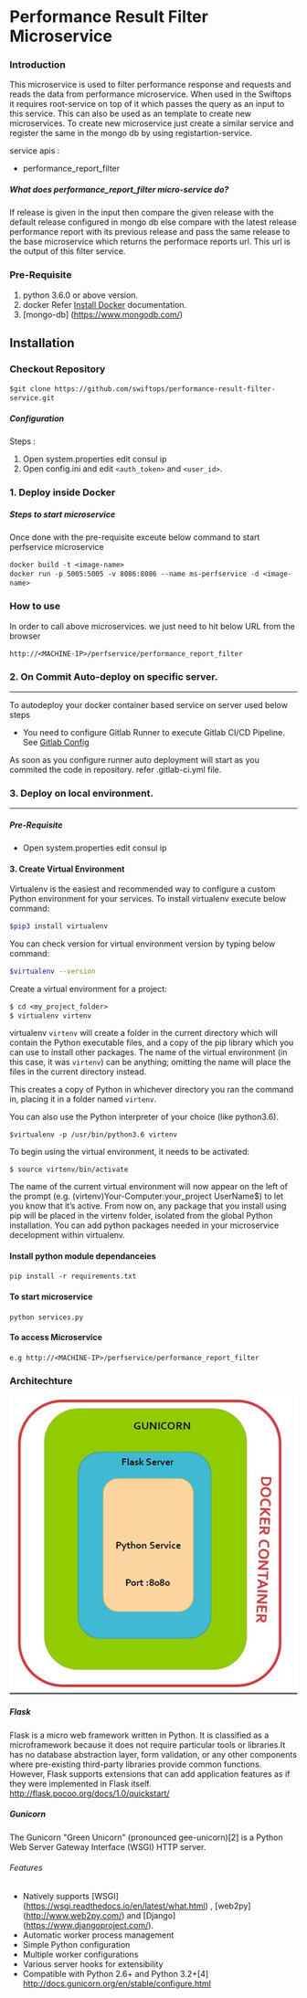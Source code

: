 # Performance Result Filter Microservice

### Introduction

This microservice is used to filter performance response and requests and reads the data from performance microservice.
When used in the Swiftops it requires root-service on top of it which passes the query as an input to this service. 
This can also be used as an template to create new microservices. To create new microservice just create a similar service and register the same in the mongo db by using registartion-service.

service apis :

* performance_report_filter

##### What does performance_report_filter micro-service do?
If release is given in the input then compare the given release with the default release configured in mongo db else compare with the latest release performance report with its previous release and pass the same release to the base microservice which returns the performace reports url. This url is the output of this filter service.

### Pre-Requisite

1. python 3.6.0 or above version.
2. docker Refer [Install Docker](https://www.digitalocean.com/community/tutorials/how-to-install-and-use-docker-on-ubuntu-16-04) documentation.
3. [mongo-db] (https://www.mongodb.com/)

## Installation
### Checkout Repository
```
$git clone https://github.com/swiftops/performance-result-filter-service.git
```

##### Configuration

Steps :
1. Open system.properties edit consul ip
2. Open config.ini and edit `<auth_token>` and `<user_id>`.

### 1. Deploy inside Docker
    
##### Steps to start microservice
Once done with the pre-requisite exceute below command to start  perfservice microservice
```
docker build -t <image-name>
docker run -p 5005:5005 -v 8086:8086 --name ms-perfservice -d <image-name>
```

### How to use
In order to call above microservices. we just need to hit below URL  from the browser
```
http://<MACHINE-IP>/perfservice/performance_report_filter
```
### 2. On Commit Auto-deploy on specific server.
---
To autodeploy your docker container based service on server used below steps
* You need to configure Gitlab Runner to execute Gitlab CI/CD Pipeline. See [Gitlab Config](https://docs.gitlab.com/runner/install)

As soon as you configure runner auto deployment will start as you commited the code in repository.
refer .gitlab-ci.yml file.

### 3. Deploy on local environment.
----
##### Pre-Requisite
* Open system.properties edit consul ip
 
#### 3. Create Virtual Environment
Virtualenv is the easiest and recommended way to configure a custom Python environment for your services.
To install virtualenv execute below command:
```sh
$pip3 install virtualenv
```
You can check version for virtual environment version by typing below command:
```sh
$virtualenv --version
```
Create a virtual environment for a project:
```
$ cd <my_project_folder>
$ virtualenv virtenv
```
virtualenv `virtenv` will create a folder in the current directory which will contain the Python executable files, and a copy of the pip library which you can use to install other packages. The name of the virtual environment (in this case, it was `virtenv`) can be anything; omitting the name will place the files in the current directory instead.

This creates a copy of Python in whichever directory you ran the command in, placing it in a folder named `virtenv`.

You can also use the Python interpreter of your choice (like python3.6).
```
$virtualenv -p /usr/bin/python3.6 virtenv
```
To begin using the virtual environment, it needs to be activated:
```
$ source virtenv/bin/activate
```
The name of the current virtual environment will now appear on the left of the prompt (e.g. (virtenv)Your-Computer:your_project UserName$) to let you know that it’s active. From now on, any package that you install using pip will be placed in the virtenv folder, isolated from the global Python installation. You can add python packages needed in your microservice decelopment within virtualenv. 

#### Install python module dependanceies
```
pip install -r requirements.txt
```
#### To start microservice 
```
python services.py
```


#### To access Microservice
```
e.g http://<MACHINE-IP>/perfservice/performance_report_filter
```
### Architechture
![Scheme](perfservice.JPG)

##### Flask
Flask is a micro web framework written in Python. It is classified as a microframework because it does not require particular tools or libraries.It has no database abstraction layer, form validation, or any other components where pre-existing third-party libraries provide common functions. However, Flask supports extensions that can add application features as if they were implemented in Flask itself.
http://flask.pocoo.org/docs/1.0/quickstart/


##### Gunicorn
The Gunicorn "Green Unicorn" (pronounced gee-unicorn)[2] is a Python Web Server Gateway Interface (WSGI) HTTP server. 

###### Features
* Natively supports [WSGI] (https://wsgi.readthedocs.io/en/latest/what.html) , [web2py] (http://www.web2py.com/) and [Django] (https://www.djangoproject.com/).
* Automatic worker process management
* Simple Python configuration
* Multiple worker configurations
* Various server hooks for extensibility
* Compatible with Python 2.6+ and Python 3.2+[4]
http://docs.gunicorn.org/en/stable/configure.html

